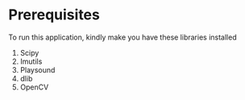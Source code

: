 # Prerequisites
To run this application, kindly make you have these libraries installed
1. Scipy
2. Imutils
3. Playsound
4. dlib
5. OpenCV
